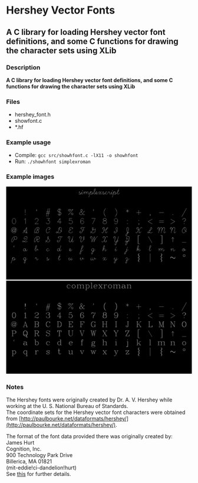 # Hershey Vector Fonts
## A C library for loading Hershey vector font definitions, and some C functions for drawing the character sets using XLib
### Description
**A C library for loading Hershey vector font definitions, and some C functions for drawing the character sets using XLib**

### Files
- hershey_font.h
- showfont.c
- *.hf

### Example usage
- Compile:
  `gcc src/showhfont.c -lX11 -o showhfont`
- Run:
  `./showhfont simplexroman`

### Example images
![Simplex script](https://github.com/dpcummins/hershey_vector_fonts/blob/main/images/simplexscript.png?raw=true)
![Complex roman](https://github.com/dpcummins/hershey_vector_fonts/blob/main/images/complexroman.png?raw=true)


### Notes
The Hershey fonts were originally created by Dr. A. V. Hershey while working at the U. S. National Bureau of Standards.  
The coordinate sets for the Hershey vector font characters were obtained from [http://paulbourke.net/dataformats/hershey/](http://paulbourke.net/dataformats/hershey/).  

The format of the font data provided there was originally created by:  
James Hurt  
Cognition, Inc.  
900 Technology Park Drive  
Billerica, MA 01821  
(mit-eddie!ci-dandelion!hurt)  
See [this](https://web.archive.org/web/20170716165314/https://ghostscript.com/doc/current/Hershey.htm) for further details.
